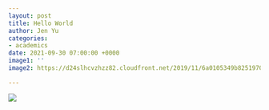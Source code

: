 ```yaml
---
layout: post
title: Hello World
author: Jen Yu
categories:
- academics
date: 2021-09-30 07:00:00 +0000
image1: ''
image2: https://d24slhcvzhzz82.cloudfront.net/2019/11/6a0105349b8251970b0240a49ce042200c-800wi.jpg

---
```

![](https://ug-admissions-caltech-blog-publish.s3.us-west-1.amazonaws.com/2019/12/6a0105349b8251970b0240a4a51656200c-800wi.jpg)